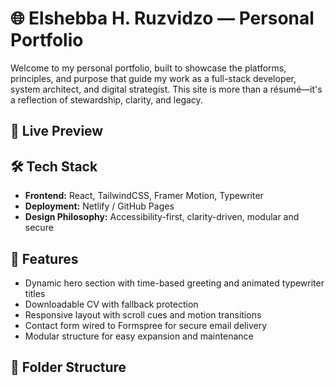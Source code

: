 # 🌐 Elshebba H. Ruzvidzo — Personal Portfolio

Welcome to my personal portfolio, built to showcase the platforms, principles, and purpose that guide my work as a full-stack developer, system architect, and digital strategist. This site is more than a résumé—it's a reflection of stewardship, clarity, and legacy.

## 🚀 Live Preview

## 🛠️ Tech Stack

- **Frontend:** React, TailwindCSS, Framer Motion, Typewriter
- **Deployment:**  Netlify / GitHub Pages
- **Design Philosophy:** Accessibility-first, clarity-driven, modular and secure

## 📂 Features

- Dynamic hero section with time-based greeting and animated typewriter titles
- Downloadable CV with fallback protection
- Responsive layout with scroll cues and motion transitions
- Contact form wired to Formspree for secure email delivery
- Modular structure for easy expansion and maintenance

## 📁 Folder Structure


